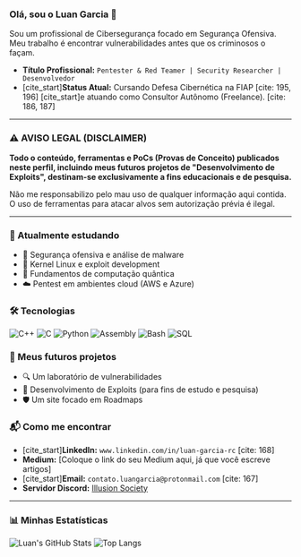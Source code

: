 ### Olá, sou o Luan Garcia 👋

Sou um profissional de Cibersegurança focado em Segurança Ofensiva. Meu trabalho é encontrar vulnerabilidades antes que os criminosos o façam.

* **Título Profissional:** `Pentester & Red Teamer | Security Researcher | Desenvolvedor`
* [cite_start]**Status Atual:** Cursando Defesa Cibernética na FIAP [cite: 195, 196] [cite_start]e atuando como Consultor Autônomo (Freelance). [cite: 186, 187]

---

### ⚠️ AVISO LEGAL (DISCLAIMER)

**Todo o conteúdo, ferramentas e PoCs (Provas de Conceito) publicados neste perfil, incluindo meus futuros projetos de "Desenvolvimento de Exploits", destinam-se exclusivamente a fins educacionais e de pesquisa.**

Não me responsabilizo pelo mau uso de qualquer informação aqui contida. O uso de ferramentas para atacar alvos sem autorização prévia é ilegal.

---

### 📖 Atualmente estudando

* 🔐 Segurança ofensiva e análise de malware
* 🐧 Kernel Linux e exploit development
* 🧬 Fundamentos de computação quântica
* ☁️ Pentest em ambientes cloud (AWS e Azure)

### 🛠️ Tecnologias

![C++](https://img.shields.io/badge/-C++-00599C?style=flat&logo=c%2B%2B&logoColor=white)
![C](https://img.shields.io/badge/-C-000000?style=flat&logo=c&logoColor=white)
![Python](https://img.shields.io/badge/-Python-3776AB?style=flat&logo=python&logoColor=white)
![Assembly](https://img.shields.io/badge/-Assembly-6E4C13?style=flat&logo=gnu&logoColor=white)
![Bash](https://img.shields.io/badge/-Bash%20Script-4EAA25?style=flat&logo=gnubash&logoColor=white)
![SQL](https://img.shields.io/badge/-SQL-4479A1?style=flat&logo=mysql&logoColor=white)

### 🚧 Meus futuros projetos

* 🔍 Um laboratório de vulnerabilidades
* 🧪 Desenvolvimento de Exploits (para fins de estudo e pesquisa)
* 🛡️ Um site focado em Roadmaps

### 📬 Como me encontrar

* [cite_start]**LinkedIn:** `www.linkedin.com/in/luan-garcia-rc` [cite: 168]
* **Medium:** [Coloque o link do seu Medium aqui, já que você escreve artigos]
* [cite_start]**Email:** `contato.luangarcia@protonmail.com` [cite: 167]
* **Servidor Discord:** [Illusion Society](https://discord.gg/V8H56EnPSc)

---

### 📊 Minhas Estatísticas

![Luan's GitHub Stats](https://github-readme-stats.vercel.app/api?username=Luan-Garcia&show_icons=true&theme=radical)
![Top Langs](https://github-readme-stats.vercel.app/api/top-langs/?username=Luan-Garcia&layout=compact&theme=radical)
